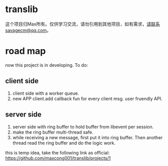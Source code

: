 # translib
这个项目归Max所有。仅供学习交流，请勿引用到其他项目，如有需求，请联系savagecm@qq.com。

# road map
now this project is in developing.
To do:
## client side
1. client side with a worker queue.
2. new APP client.add callback fun for every client msg. user fruendly API.
## server side
1. server side with ring buffer to hold buffer from libevent per session.
2. make the ring buffer multi-thread safe.
3. while receiving a new message, first put it into ring buffer. Then another thread read the ring buffer and do the logic work.

this is temp idea, take the following link as official:
https://github.com/maxcong001/translib/projects/1 
